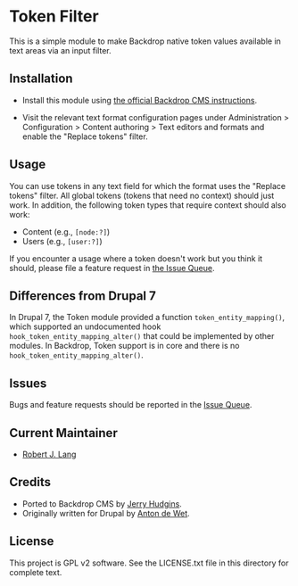 Token Filter
============

This is a simple module to make Backdrop native token values available in
text areas via an input filter.

Installation
------------

- Install this module using [the official Backdrop CMS instructions](https://backdropcms.org/guide/modules).

- Visit the relevant text format configuration pages under Administration >
  Configuration > Content authoring > Text editors and formats and enable the
  "Replace tokens" filter.

Usage
-----

You can use tokens in any text field for which the format uses the "Replace tokens" filter. All global tokens (tokens that need no context) should just work. In addition, the following token types that require context should also work:

* Content (e.g., `[node:?]`)
* Users (e.g., `[user:?]`)

If you encounter a usage where a token doesn't work but you think it should, please file a feature request in [the Issue Queue](https://github.com/backdrop-contrib/token_filter/issues).

Differences from Drupal 7
-------------------------

In Drupal 7, the Token module provided a function `token_entity_mapping()`, which supported an undocumented hook `hook_token_entity_mapping_alter()` that could be implemented by other modules. In Backdrop, Token support is in core and there is no `hook_token_entity_mapping_alter()`.

Issues
------

Bugs and feature requests should be reported in the [Issue Queue](https://github.com/backdrop-contrib/token_filter/issues).

Current Maintainer
------------------

- [Robert J. Lang](https://github.com/bugfolder/)

Credits
-------

- Ported to Backdrop CMS by [Jerry Hudgins](https://github.com/jerry-hudgins/).
- Originally written for Drupal by [Anton de Wet](https://github.com/asciikewl/).

License
-------

This project is GPL v2 software. See the LICENSE.txt file in this directory for
complete text.
